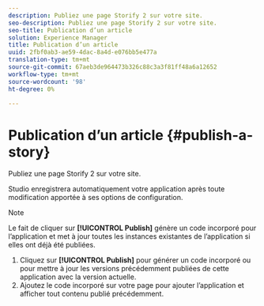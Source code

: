 ```yaml
---
description: Publiez une page Storify 2 sur votre site.
seo-description: Publiez une page Storify 2 sur votre site.
seo-title: Publication d’un article
solution: Experience Manager
title: Publication d’un article
uuid: 2fbf0ab3-ae59-4dac-8a4d-e076bb5e477a
translation-type: tm+mt
source-git-commit: 67aeb3de964473b326c88c3a3f81ff48a6a12652
workflow-type: tm+mt
source-wordcount: '98'
ht-degree: 0%

---
```



# Publication d’un article {#publish-a-story}

Publiez une page Storify 2 sur votre site.

Studio enregistrera automatiquement votre application après toute modification apportée à ses options de configuration.

>[!NOTE]
>
>Le fait de cliquer sur **[!UICONTROL Publish]** génère un code incorporé pour l’application et met à jour toutes les instances existantes de l’application si elles ont déjà été publiées.

1. Cliquez sur **[!UICONTROL Publish]** pour générer un code incorporé ou pour mettre à jour les versions précédemment publiées de cette application avec la version actuelle.
1. Ajoutez le code incorporé sur votre page pour ajouter l’application et afficher tout contenu publié précédemment.
